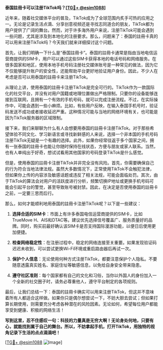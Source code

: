 **泰国註冊卡可以注册TikTok吗？[[TG💪+ @esim1088](https://t.me/s/esim1088)]**

近年来，随着社交媒体平台的普及，TikTok成为了全球范围内炙手可热的应用之一。无论是记录生活点滴、分享创意视频还是寻找志同道合的朋友，TikTok都为用户提供了广阔的舞台。然而，对于许多海外用户来说，注册TikTok可能会遇到一些问题，尤其是涉及到本地化的注册要求。那么，问题来了：泰国的註冊卡真的可以用来注册TikTok吗？今天我们就来详细探讨这个问题。

首先，让我们明确一下什么是“泰国註冊卡”。泰国的註冊卡通常是指由当地电信运营商提供的SIM卡，用户可以通过这些SIM卡获得本地的电话号码和网络服务。在很多国家和地区，使用本地手机号码注册社交媒体账号是一种常见的做法，因为它不仅能够提升账户的安全性，还能帮助平台更好地验证用户身份。因此，不少人在考虑是否可以用泰国的註冊卡来注册TikTok。

从理论上讲，使用泰国的註冊卡注册TikTok是完全可行的。TikTok作为一款国际化的社交平台，并没有对用户国籍或地理位置做出严格限制。只要你的设备能够连接到互联网，且拥有一个有效的手机号码，就可以完成注册流程。不过，在实际操作中，可能会遇到一些小麻烦。比如，有些用户反映，在输入泰国手机号时，验证码发送不成功或者接收延迟严重。这种情况可能与当地的网络环境有关，也可能是因为TikTok服务器的区域限制。

接下来，我们来聊聊为什么有人会想要用泰国的註冊卡注册TikTok。对于那些希望体验不同文化、学习新语言或寻找新鲜感的人来说，选择一个非本国的手机号码注册TikTok无疑是一个有趣的选择。此外，如果你经常往返于多个国家之间，拥有一张泰国的註冊卡也能让你随时保持在线状态，方便与朋友或家人联系。当然，也有人单纯出于好奇，想试试看用其他国家的号码登录TikTok是什么感觉。

但是，使用泰国的註冊卡注册TikTok并非完全没有风险。首先，你需要确保自己的行为符合当地法律法规。虽然大多数情况下，正常使用TikTok不会触犯法律，但如果你上传的内容涉及敏感话题或违反了相关法规，可能会面临处罚。其次，由于TikTok的算法会对用户的活跃度进行分析，频繁切换IP地址或更换手机号码可能会引起平台的警觉，甚至导致账号被封禁。因此，在决定是否使用泰国的註冊卡之前，一定要三思而后行。

那么，如何才能顺利地用泰国的註冊卡注册TikTok呢？以下是一些建议：

1. **选择合适的SIM卡**：市面上有许多泰国电信运营商提供的SIM卡，比如TrueMove H、AIS和DTAC等。建议优先选择信号覆盖广、服务质量好的品牌。同时，购买前最好确认该SIM卡是否支持国际漫游功能，以便日后使用更加便捷。

2. **检查网络稳定性**：在注册过程中，稳定的网络连接至关重要。如果发现验证码迟迟未收到，可以尝试更换Wi-Fi环境或重启路由器后再试一次。

3. **保护个人信息**：无论使用何种方式注册TikTok，都要注意保护个人隐私。不要随意透露真实姓名、家庭住址等敏感信息，以免给自身安全带来隐患。

4. **遵守社区准则**：每个国家都有自己的文化和习俗，当你以外国人的身份加入一个全新的社交圈子时，请务必尊重他人，遵守平台制定的各项规则。

最后，让我们总结一下：泰国的註冊卡确实可以用来注册TikTok，但这并不意味着所有人都适合这样做。如果你只是偶尔想尝试一下，不妨大胆去尝试；但如果打算长期使用，则需要充分考虑各种潜在的风险因素。无论如何，希望每位用户都能享受到健康、积极的网络生活！

**写到这里，忍不住感叹一句：科技的力量真是无穷大啊！无论身处何地，只要有心，就能找到属于自己的舞台。所以，不妨拿起手机，打开TikTok，用独特的视角记录下生活的点点滴滴吧！**

[[TG💪+ @esim1088](https://t.me/s/esim1088) ![Image](https://i.postimg.cc/4NQfJmqS/Snipaste-2025-05-13-00-14-12.png)]
